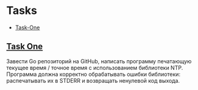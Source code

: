 # Tasks
* [Task-One](#Task-One)




##




##





##




##

##




##





##




##

##




##





##




##

##




##





##




##








## [Task One](#Task-One)

Завести Go репозиторий на GitHub, написать программу печатающую текущее время / точное время с использованием библиотеки NTP. Программа должна корректно обрабатывать ошибки библиотеки: распечатывать их в STDERR и возвращать ненулевой код выхода. 
